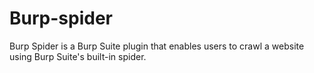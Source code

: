 # Burp-spider
Burp Spider is a Burp Suite plugin that enables users to crawl a website using Burp Suite's built-in spider.
